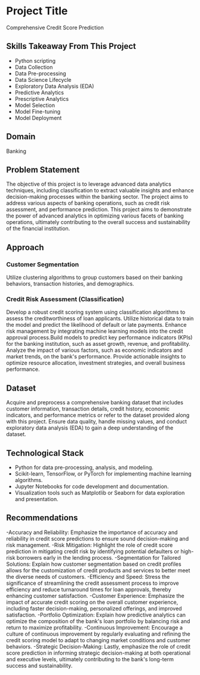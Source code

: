 # Project Title

Comprehensive Credit Score Prediction

## Skills Takeaway From This Project

- Python scripting
- Data Collection
- Data Pre-processing
- Data Science Lifecycle
- Exploratory Data Analysis (EDA)
- Predictive Analytics
- Prescriptive Analytics
- Model Selection
- Model Fine-tuning
- Model Deployment

## Domain

Banking

## Problem Statement

The objective of this project is to leverage advanced data analytics techniques, including classification to extract valuable insights and enhance decision-making processes within the banking sector. The project aims to address various aspects of banking operations, such as credit risk assessment, and performance prediction. This project aims to demonstrate the power of advanced analytics in optimizing various facets of banking operations, ultimately contributing to the overall success and sustainability of the financial institution.

## Approach

### Customer Segmentation

Utilize clustering algorithms to group customers based on their banking behaviors, transaction histories, and demographics.

### Credit Risk Assessment (Classification)

Develop a robust credit scoring system using classification algorithms to assess the creditworthiness of loan applicants. Utilize historical data to train the model and predict the likelihood of default or late payments. Enhance risk management by integrating machine learning models into the credit approval process.Build models to predict key performance indicators (KPIs) for the banking institution, such as asset growth, revenue, and profitability. Analyze the impact of various factors, such as economic indicators and market trends, on the bank's performance. Provide actionable insights to optimize resource allocation, investment strategies, and overall business performance.

## Dataset

Acquire and preprocess a comprehensive banking dataset that includes customer information, transaction details, credit history, economic indicators, and performance metrics or refer to the dataset provided along with this project. Ensure data quality, handle missing values, and conduct exploratory data analysis (EDA) to gain a deep understanding of the dataset.

## Technological Stack

- Python for data pre-processing, analysis, and modeling.
- Scikit-learn, TensorFlow, or PyTorch for implementing machine learning algorithms.
- Jupyter Notebooks for code development and documentation.
- Visualization tools such as Matplotlib or Seaborn for data exploration and presentation.

## Recommendations

-Accuracy and Reliability: Emphasize the importance of accuracy and reliability in credit score predictions to ensure sound decision-making and risk management.
-Risk Mitigation: Highlight the role of credit score prediction in mitigating credit risk by identifying potential defaulters or high-risk borrowers early in the lending process.
-Segmentation for Tailored Solutions: Explain how customer segmentation based on credit profiles allows for the customization of credit products and services to better meet the diverse needs of customers.
-Efficiency and Speed: Stress the significance of streamlining the credit assessment process to improve efficiency and reduce turnaround times for loan approvals, thereby enhancing customer satisfaction.
-Customer Experience: Emphasize the impact of accurate credit scoring on the overall customer experience, including faster decision-making, personalized offerings, and improved satisfaction.
-Portfolio Optimization: Explain how predictive analytics can optimize the composition of the bank's loan portfolio by balancing risk and return to maximize profitability.
-Continuous Improvement: Encourage a culture of continuous improvement by regularly evaluating and refining the credit scoring model to adapt to changing market conditions and customer behaviors.
-Strategic Decision-Making: Lastly, emphasize the role of credit score prediction in informing strategic decision-making at both operational and executive levels, ultimately contributing to the bank's long-term success and sustainability.
